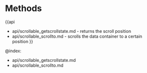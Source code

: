 Methods
=======

{{api
- api/scrollable_getscrollstate.md - returns the scroll position
- api/scrollable_scrollto.md - scrolls the data container to a certain position
}}

@index:
- api/scrollable_getscrollstate.md
- api/scrollable_scrollto.md


